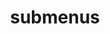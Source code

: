 ---
layout: page
title: submenus
nav: false
nav_order: 6
dropdown: true
children: 
#    - title: publications
#      permalink: /publications/
#    - title: divider
#    - title: projects
#      permalink: /projects/
---